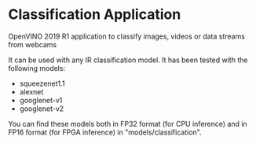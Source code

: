 # Classification Application

OpenVINO 2019 R1 application to classify images, videos or data streams from webcams

It can be used with any IR classification model.
It has been tested with the following models:
  - squeezenet1.1
  - alexnet
  - googlenet-v1
  - googlenet-v2

You can find these models both in FP32 format (for CPU inference) and in FP16 format (for FPGA inference) in "models/classification".

